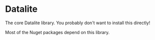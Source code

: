 # Datalite

The core Datalite library. You probably don't want to install this directly!

Most of the Nuget packages depend on this library.